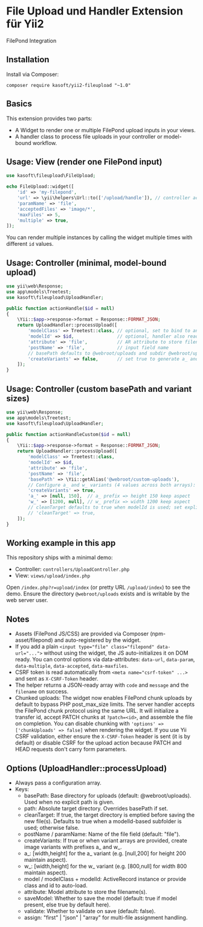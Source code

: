 File Upload und Handler Extension für Yii2
==========================================

FilePond Integration

Installation
------------

Install via Composer:

```
composer require kasoft/yii2-fileupload "~1.0"
```

Basics
------
This extension provides two parts:
- A Widget to render one or multiple FilePond upload inputs in your views.
- A handler class to process file uploads in your controller or model-bound workflow.

Usage: View (render one FilePond input)
---------------------------------------
```php
use kasoft\fileupload\FileUpload;

echo FileUpload::widget([
    'id' => 'my-filepond',
    'url' => \yii\helpers\Url::to(['/upload/handle']), // controller action URL
    'paramName' => 'file',
    'acceptedFiles' => 'image/*',
    'maxFiles' => 5,
    'multiple' => true,
]);
```
You can render multiple instances by calling the widget multiple times with different `id` values.

Usage: Controller (minimal, model-bound upload)
-----------------------------------------------
```php
use yii\web\Response;
use app\models\Treetest;
use kasoft\fileupload\UploadHandler;

public function actionHandle($id = null)
{
    \Yii::$app->response->format = Response::FORMAT_JSON;
    return UploadHandler::processUpload([
        'modelClass' => Treetest::class, // optional, set to bind to an AR
        'modelId' => $id,                // optional, handler also reads POST model_id
        'attribute' => 'file',           // AR attribute to store filename
        'postName' => 'file',            // input field name
        // basePath defaults to @webroot/uploads and subdir @webroot/uploads/{model_id} is created automatically
        'createVariants' => false,       // set true to generate a_ and w_ image variants
    ]);
}
```

Usage: Controller (custom basePath and variant sizes)
----------------------------------------------------
```php
use yii\web\Response;
use app\models\Treetest;
use kasoft\fileupload\UploadHandler;

public function actionHandleCustom($id = null)
{
    \Yii::$app->response->format = Response::FORMAT_JSON;
    return UploadHandler::processUpload([
        'modelClass' => Treetest::class,
        'modelId' => $id,
        'attribute' => 'file',
        'postName' => 'file',
        'basePath' => \Yii::getAlias('@webroot/custom-uploads'),
        // Configure a_ and w_ variants (4 values across both arrays):
        'createVariants' => true,
        'a_' => [null, 150],  // a_ prefix => height 150 keep aspect
        'w_' => [1200, null], // w_ prefix => width 1200 keep aspect
        // cleanTarget defaults to true when modelId is used; set explicitly if needed
        // 'cleanTarget' => true,
    ]);
}
```

Working example in this app
---------------------------
This repository ships with a minimal demo:
- Controller: `controllers/UploadController.php`
- View: `views/upload/index.php`

Open `/index.php?r=upload/index` (or pretty URL `/upload/index`) to see the demo. Ensure the directory `@webroot/uploads` exists and is writable by the web server user.

Notes
-----
- Assets (FilePond JS/CSS) are provided via Composer (npm-asset/filepond) and auto-registered by the widget.
- If you add a plain `<input type="file" class="filepond" data-url="...">` without using the widget, the JS auto-initializes it on DOM ready. You can control options via data-attributes: `data-url`, `data-param`, `data-multiple`, `data-accepted`, `data-maxfiles`.
- CSRF token is read automatically from `<meta name="csrf-token" ...>` and sent as `X-CSRF-Token` header.
- The helper returns a JSON-ready array with `code` and `message` and the `filename` on success.
- Chunked uploads: The widget now enables FilePond chunk uploads by default to bypass PHP post_max_size limits. The server handler accepts the FilePond chunk protocol using the same URL. It will initialize a transfer id, accept PATCH chunks at `?patch=<id>`, and assemble the file on completion. You can disable chunking with `'options' => ['chunkUploads' => false]` when rendering the widget. If you use Yii CSRF validation, either ensure the `X-CSRF-Token` header is sent (it is by default) or disable CSRF for the upload action because PATCH and HEAD requests don't carry form parameters.


Options (UploadHandler::processUpload)
-------------------------------------
- Always pass a configuration array.
- Keys:
  - basePath: Base directory for uploads (default: @webroot/uploads). Used when no explicit path is given.
  - path: Absolute target directory. Overrides basePath if set.
  - cleanTarget: If true, the target directory is emptied before saving the new file(s). Defaults to true when a modelId-based subfolder is used; otherwise false.
  - postName / paramName: Name of the file field (default: "file").
  - createVariants: If true or when variant arrays are provided, create image variants with prefixes a_ and w_.
  - a_: [width,height] for the a_ variant (e.g. [null,200] for height 200 maintain aspect).
  - w_: [width,height] for the w_ variant (e.g. [800,null] for width 800 maintain aspect).
  - model / modelClass + modelId: ActiveRecord instance or provide class and id to auto-load.
  - attribute: Model attribute to store the filename(s).
  - saveModel: Whether to save the model (default: true if model present, else true by default here).
  - validate: Whether to validate on save (default: false).
  - assign: "first" | "json" | "array" for multi-file assignment handling.
